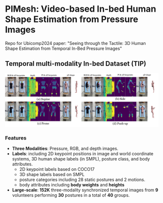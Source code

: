 # PIMesh: Video-based In-bed Human Shape Estimation from Pressure Images
Repo for Ubicomp2024 paper: "Seeing through the Tactile: 3D Human Shape Estimation from Temporal In-Bed Pressure Images" 



## Temporal multi-modality In-bed Dataset (TIP)

![](./images/dataset_overview.png)

### Features

* **Three Modalities**:  Pressure, RGB, and depth images.
* **Labels**: including 2D keypoint positions in image and world coordinate systems, 3D human shape labels (in SMPL), posture class, and body attributes.
    * 2D keypoint labels based on COCO17
    * 3D shape labels based on SMPL
    * posture categories including 28 static postures and 2 motions.
    * body attributes including **body weights** and **heights**
* **Large-scale**: **152K** three-modality synchronized temporal images from **9** volunteers performing **30** postures in a total of **40** groups.

